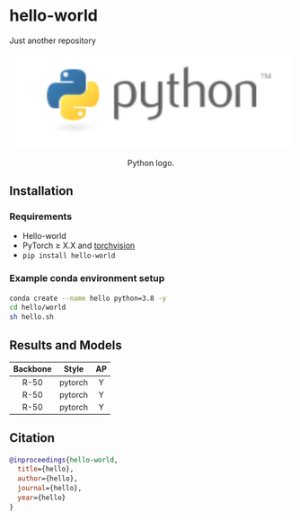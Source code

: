 # hello-world
Just another repository

<div align="center">
  <img src="./images/python_logo.png" width="600px" />
  <p>Python logo.</p>
</div>

## Installation

### Requirements
- Hello-world
- PyTorch ≥ X.X and [torchvision](https://github.com/pytorch/vision/)
- `pip install hello-world`

### Example conda environment setup
```bash
conda create --name hello python=3.8 -y
cd hello/world
sh hello.sh
```

## Results and Models
| Backbone     | Style     | AP      | 
|:------------:|:---------:|:-------:|
| R-50         | pytorch   | Y       | 
| R-50         | pytorch   | Y       |
| R-50         | pytorch   | Y       |
 

## Citation
```BibTeX
@inproceedings{hello-world,
  title={hello},
  author={hello},
  journal={hello},
  year={hello}
}
```
